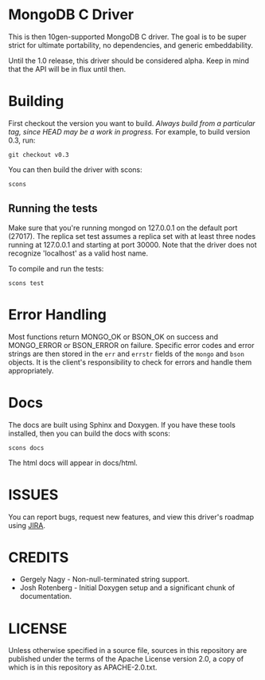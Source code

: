 # MongoDB C Driver

This is then 10gen-supported MongoDB C driver. The goal is to be super strict for ultimate portability,
no dependencies, and generic embeddability.

Until the 1.0 release, this driver should be considered alpha. Keep in mind that the API will be in flux until then.

# Building

First checkout the version you want to build. *Always build from a particular tag, since HEAD may be
a work in progress.* For example, to build version 0.3, run:

    git checkout v0.3

You can then build the driver with scons:

    scons

## Running the tests
Make sure that you're running mongod on 127.0.0.1 on the default port (27017). The replica set
test assumes a replica set with at least three nodes running at 127.0.0.1 and starting at port
30000. Note that the driver does not recognize 'localhost' as a valid host name.

To compile and run the tests:

    scons test

# Error Handling
Most functions return MONGO_OK or BSON_OK on success and MONGO_ERROR or BSON_ERROR on failure.
Specific error codes and error strings are then stored in the `err` and `errstr` fields of the
`mongo` and `bson` objects. It is the client's responsibility to check for errors and handle
them appropriately.

# Docs
The docs are built using Sphinx and Doxygen. If you have these tools installed, then
you can build the docs with scons:

    scons docs

The html docs will appear in docs/html.

# ISSUES

You can report bugs, request new features, and view this driver's roadmap
using [JIRA](http://jira.mongodb.org/browse/CDRIVER).

# CREDITS

* Gergely Nagy - Non-null-terminated string support.
* Josh Rotenberg - Initial Doxygen setup and a significant chunk of documentation.

# LICENSE

Unless otherwise specified in a source file, sources in this
repository are published under the terms of the Apache License version
2.0, a copy of which is in this repository as APACHE-2.0.txt.
